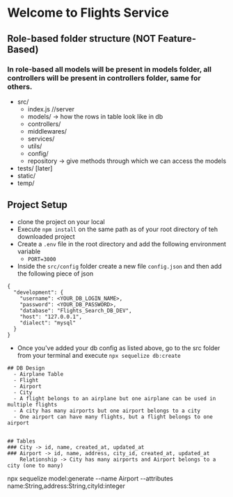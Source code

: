 # Welcome to Flights Service

## Role-based folder structure (NOT Feature-Based)
### In role-based all models will be present in models folder, all controllers will be present in controllers folder, same for others.
  - src/
    - index.js  //server
    - models/ -> how the rows in table look like in db
    - controllers/
    - middlewares/
    - services/
    - utils/
    - config/
    - repository -> give methods through which we can access 
    the models
  - tests/ [later]
  - static/
  - temp/
## Project Setup
- clone the project on your local
- Execute `npm install` on the same path as of your root directory of teh downloaded project
- Create a `.env` file in the root directory and add the following environment variable
    - `PORT=3000`
- Inside the `src/config` folder create a new file `config.json` and then add the following piece of json

```
{
  "development": {
    "username": <YOUR_DB_LOGIN_NAME>,
    "password": <YOUR_DB_PASSWORD>,
    "database": "Flights_Search_DB_DEV",
    "host": "127.0.0.1",
    "dialect": "mysql"
  }
}
```
- Once you've added your db config as listed above, go to the src folder from your terminal and execute `npx sequelize db:create`
```
## DB Design
  - Airplane Table
  - Flight
  - Airport
  - City 
  - A flight belongs to an airplane but one airplane can be used in multiple flights
  - A city has many airports but one airport belongs to a city
  - One airport can have many flights, but a flight belongs to one airport

  
## Tables
### City -> id, name, created_at, updated_at
### Airport -> id, name, address, city_id, created_at, updated_at
    Relationship -> City has many airports and Airport belongs to a city (one to many)
```
npx sequelize model:generate --name Airport --attributes name:String,address:String,cityId:integer
```

